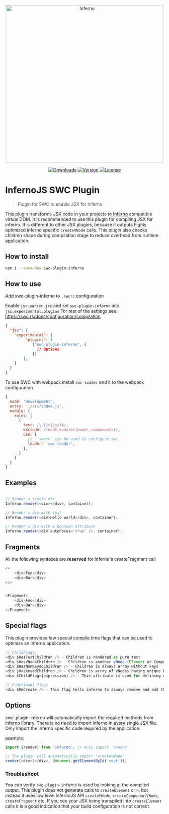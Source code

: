 <p align="center"><a href="https://infernojs.org/" target="_blank"><img width="500" alt="Inferno" title="Inferno" src="https://raw.githubusercontent.com/infernojs/swc-plugin-inferno/main/swc-plugin-inferno-logo.png"></a></p>
<p align="center">
  <a href="https://www.npmjs.com/package/swc-plugin-inferno"><img src="https://img.shields.io/npm/dm/swc-plugin-inferno.svg" alt="Downloads"></a>
  <a href="https://www.npmjs.com/package/swc-plugin-inferno"><img src="https://img.shields.io/npm/v/swc-plugin-inferno.svg" alt="Version"></a>
  <a href="https://www.npmjs.com/package/swc-plugin-inferno"><img src="https://img.shields.io/npm/l/swc-plugin-inferno.svg" alt="License"></a>
</p>

# InfernoJS SWC Plugin

> Plugin for SWC to enable JSX for Inferno

This plugin transforms JSX code in your projects to [Inferno](https://github.com/trueadm/inferno) compatible virtual DOM.
It is recommended to use this plugin for compiling JSX for inferno. It is different to other JSX plugins, because it outputs highly optimized inferno specific `createVNode` calls. This plugin also checks children shape during compilation stage to reduce overhead from runtime application.

## How to install

```bash
npm i --save-dev swc-plugin-inferno
```

## How to use

Add swc-plugin-inferno to `.swcrc` configuration

Enable `jsc.parser.jsx` and set `swc-plugin-inferno` into `jsc.experimental.plugins`
For rest of the settings see: https://swc.rs/docs/configuration/compilation
```json
{
  "jsc": {
    "experimental": {
         "plugins": [
            ["swc-plugin-inferno", {
              // Options
            }]
        ],
    }
  }
}
```

To use SWC with webpack install `swc-loader` and it to the webpack configuration

```js
{
  mode: 'development',
  entry: './src/index.js',
  module: {
    rules: [
      {
        test: /\.(js|jsx)$/,
        exclude: /(node_modules|bower_components)/,
        use: {
          // `.swcrc` can be used to configure swc
          loader: 'swc-loader',
        },
      }
    ]
  }
}
```


## Examples

```js

// Render a simple div
Inferno.render(<div></div>, container);

// Render a div with text
Inferno.render(<div>Hello world</div>, container);

// Render a div with a boolean attribute
Inferno.render(<div autoFocus='true' />, container);

```

## Fragments

All the following syntaxes are **reserved** for Inferno's createFragment call

```js
<>
    <div>Foo</div>
    <div>Bar</div>
</>


<Fragment>
    <div>Foo</div>
    <div>Bar</div>
</Fragment>

```

## Special flags

This plugin provides few special compile time flags that can be used to optimize an inferno application.

```js
// ChildFlags:
<div $HasTextChildren /> - Children is rendered as pure text
<div $HasVNodeChildren /> - Children is another vNode (Element or Component)
<div $HasNonKeyedChildren /> - Children is always array without keys
<div $HasKeyedChildren /> - Children is array of vNodes having unique keys
<div $ChildFlag={expression} /> - This attribute is used for defining children shpae runtime. See inferno-vnode-flags (ChildFlags) for possibe values

// Functional flags
<div $ReCreate /> - This flag tells inferno to always remove and add the node. It can be used to replace key={Math.random()}
```

## Options

swc-plugin-inferno will automatically import the required methods from inferno library.
There is no need to import inferno in every single JSX file. Only import the inferno specific code required by the application.

example:
```js
import {render} from 'inferno'; // only import 'render'

// The plugin will automatically import 'createVNode'
render(<div>1</div>, document.getElementById('root'));
```

### Troubleshoot

You can verify `swc-plugin-inferno` is used by looking at the compiled output.
This plugin does not generate calls to `createElement` or `h`, but instead it uses low level InfernoJS API
`createVNode`, `createComponentVNode`, `createFragment` etc. If you see your JSX being transpiled into `createElement` calls
it is a good indication that your build configuration is not correct.
